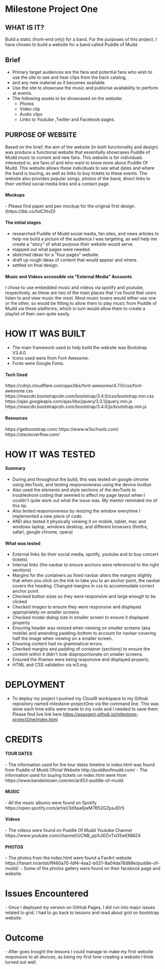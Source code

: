<h1> Milestone Project One </h1>


 <h2>WHAT IS IT?</h2>
 
Build a static (front-end only) for a band. For the purposes of this project, I have chosen to build a website for 
a band called Puddle of Mudd. 

<h2>Brief</h2>

- Primary target audiences are the fans and potential fans who wish to use the site to see and hear clips from the back catalog, 
- and any new material as it becomes available.
- Use the site to showcase the music and publicise availability to perform at events.
- The following assets to be showcased on the website:
    - Photos
    - Video clip
    - Audio clips
    - Links to Youtube ,Twitter and Facebook pages.

 
<h2>PURPOSE OF WEBSITE</h2>
Based on the brief, the aim of the website (in both functionality and design) was produce a functional website that essentially 
showcases Puddle of Mudd music to current and new fans.
This website is for individuals interested in, are fans of and who want to know more about Puddle Of Mudd. This website allows these individuals to see what dates and where the band is touring, as well as links to buy tickets to these events. The website also provides popular songs, photos of the band, direct links to their verified social media links and a contact page.

<h4>Mockups</h4>
- Please find paper and pen mockup for the original first design.(https://ibb.co/hdCXtvD)


<h4>The initial stages</h4>

- researched Puddle of Mudd social media, fan sites, and news articles to help me build a picture of the audience I was targeting, as well help me create a "story" of what purpose their website would serve.
- mapped out what pages were needed.
- sketched ideas for a "four pages" website.
- draft up rough ideas of content that would appear and where.
- settled on final design.

 
<h4>Music and Videos accessible via "External Media" Accounts</h4> 

I chose to use embedded music and videos via spotify and youtube, respectively, as these are two of the main places that i've 
found that users listen to and view music the most. Most music lovers would either use one or the other, so would be fitting to
allow them to play music from Puddle of Mudd via these platforms, which in turn would allow them to create a playlist of their own quite 
easily.

<h1>HOW IT WAS BUILT</h1>

- The main framework used to help build the website was Bootstrap V3.4.0
- Icons used were from Font Awesome. 
- Fonts were Google Fonts.

<h4>Tech Used</h4>
https://cdnjs.cloudflare.com/ajax/libs/font-awesome/4.7.0/css/font-awesome.css
https://maxcdn.bootstrapcdn.com/bootstrap/3.4.0/css/bootstrap.min.css
https://ajax.googleapis.com/ajax/libs/jquery/3.3.1/jquery.min.js
https://maxcdn.bootstrapcdn.com/bootstrap/3.4.0/js/bootstrap.min.js

<h4>Resources</h4>
https://getbootstrap.com/
https://www.w3schools.com/ 
https://stackoverflow.com/

<h1>HOW IT WAS TESTED</h1>

<h4>Summary</h4>

- During and throughout the build, this was tested on google chrome using devTools, and testing responsiveness using the device toolbar. 
- Also used the elements and style sections of the devTools to troubleshoot coding that seemed to affect my page layout when I couldn't quite work out what the issue was. My mentor reminded me of this tip.
- Also tested responsiveness by resizing the window everytime I implemented a new piece of code.
- AND also tested it physically viewing it on mobile, tablet, mac and windows laptop, windows desktop, and different browsers (firefox, safari, google chrome, opera)

<h4>What was tested</h4>

- External links (to their social media, spotify, youtube and to buy concert tickets)
- Internal links (the navbar to ensure anchors were referenced to the right sections)
- Margins for the containers as fixed navbar alters the margins slightly that when you click on the link to take you to an anchor point, the navbar covers the heading. Changed margins in css to accommodate correct anchor point.
- Checked button sizes so they were responsive and large enough to be clicked
- Checked images to ensure they were responsive and displayed appropriately on smaller screens
- Checked modal-dialog size in smaller screen to ensure it displayed properly.
- Ensuring header was resized when viewing on smaller screens (aka mobile) and amending padding-bottom to account for navbar covering half the image when viewing on a smaller screen.
- Ensuring content had no grammatical errors.
- Checked margins and padding of container (sections) to ensure the content within it didn't look disproportionate on smaller screens.
- Ensured the iframes were being responsive and displayed properly.
- HTML and CSS validation via w3.org.

<h1> DEPLOYMENT</h1>

- To deploy my project I pushed my Cloud9 workspace to my Github repository named milestone-projectOne via the command line. This was done each time edits were made to my code and I needed to save them. Please find live link here https://assugeni.github.io/milestone-projectOne/index.html 

<h1>CREDITS</h1>

<h4>TOUR DATES</h4>
- The information used for the tour dates timeline in index.html was found from Puddle of Mudd Oficial Website http://puddleofmudd.com/
- The information used for buying tickets on index.html were from  https://www.bandsintown.com/en/a/453-puddle-of-mudd

<h4>MUSIC</h4>
- All the music albums were found on Spotify https://open.spotify.com/artist/3dXaa6jwM7B52GZpaJEIr5

<h4>Videos</h4>
- The videos were found on Puddle Of Mudd Youtube Channel https://www.youtube.com/channel/UCNB_pp1iJiEDvTxO5wENMZA

<h4>PHOTOS</h4>
- The photos from the index.html were found a FanArt website https://fanart.tv/artist/ff460a70-fdf4-4aa2-b021-8a04da76d88e/puddle-of-mudd/. 
- Some of the photos gallery were found on their facebook page and website.

<h1>Issues Encountered</h1>
- Once I deployed my version on GitHub Pages, I did run into major issues related to grid. I had to go back to lessons and read about grid on bootstrap website.


<h1>Outcome</h1>
- After goes trought the lessons I could manage to make my first website responsive to all devices, as being my first time creating a website I think turned out well. 



